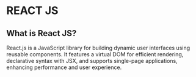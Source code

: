 # REACT JS

## What is React JS?

React.js is a JavaScript library for building dynamic user interfaces using reusable components. It features a virtual DOM for efficient rendering, declarative syntax with JSX, and supports single-page applications, enhancing performance and user experience.
